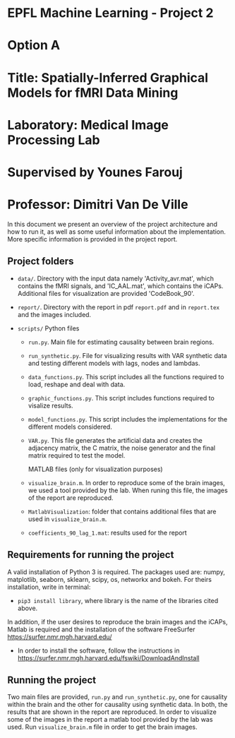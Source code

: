 # EPFL Machine Learning - Project 2
# Option A
# Title: Spatially-Inferred Graphical Models for fMRI Data Mining
# Laboratory: Medical Image Processing Lab
# Supervised by Younes Farouj 
# Professor: Dimitri Van De Ville

In this document we present an overview of the project architecture and how to run it, as well as some useful information about the implementation. More specific information is provided in the project report.

## Project folders
* `data/`. Directory with the input data namely 'Activity_avr.mat', which contains the fMRI signals, and 'IC_AAL.mat', which contains the iCAPs. Additional files for visualization are provided 'CodeBook_90'.

* `report/`. Directory with the report in pdf `report.pdf` and in `report.tex` and the images included.
 
* `scripts/` Python files
    * `run.py`. Main file for estimating causality between brain regions.
    * `run_synthetic.py`. File for visualizing results with VAR synthetic data and testing different models with lags, nodes and lambdas.
    * `data_functions.py`. This script includes all the functions required to load, reshape and deal with data.
    * `graphic_functions.py`. This script includes functions required to visalize results.
    * `model_functions.py`. This script includes  the implementations for the different models considered.
    * `VAR.py`. This file generates the artificial data and creates the adjacency matrix, the C matrix, the noise generator and the final matrix required to test the model.

        MATLAB files (only for visualization purposes)
    * `visualize_brain.m`. In order to reproduce some of the brain images, we used a tool provided by the lab. When runing this file, the images of the report are reproduced.
    * `MatlabVisualization`: folder that contains additional files that are used in `visualize_brain.m`. 
    * `coefficients_90_lag_1.mat`: results used for the report
## Requirements for running the project

A valid installation of Python 3 is required.
The packages used are: numpy, matplotlib, seaborn, sklearn, scipy, os, networkx and bokeh.
For theirs installation, write in terminal:
* `pip3 install library`, where library is the name of the libraries cited above.

In addition, if the user desires to reproduce the brain images and the iCAPs, Matlab is required and the installation of the software FreeSurfer https://surfer.nmr.mgh.harvard.edu/ 
* In order to install the software, follow the instructions in https://surfer.nmr.mgh.harvard.edu/fswiki/DownloadAndInstall

## Running the project

Two main files are provided, `run.py` and `run_synthetic.py`, one for causality within the brain and the other for causality using synthetic data. In both, the results that are shown in the report are reproduced. 
In order to visualize some of the images in the report a matlab tool provided by the lab was used. Run `visualize_brain.m` file in order to get the brain images.


